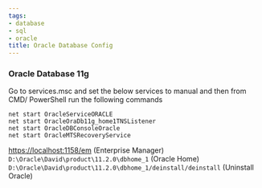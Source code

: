 ```yaml
---
tags:
- database
- sql
- oracle
title: Oracle Database Config
---
```


### Oracle Database 11g

Go to services.msc and set the below services to manual and then from CMD/ PowerShell run the following commands

````batch
net start OracleServiceORACLE
net start OracleOraDb11g_home1TNSListener
net start OracleDBConsoleOracle
net start OracleMTSRecoveryService
````

<https://localhost:1158/em> (Enterprise Manager)  
`D:\Oracle\David\product\11.2.0\dbhome_1` (Oracle Home)  
`D:\Oracle\David\product\11.2.0\dbhome_1/deinstall/deinstall` (Uninstall Oracle)